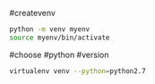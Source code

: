 #createvenv
```bash
python -m venv myenv
source myenv/bin/activate
```


#choose #python #version 
```bash
virtualenv venv --python=python2.7
```
